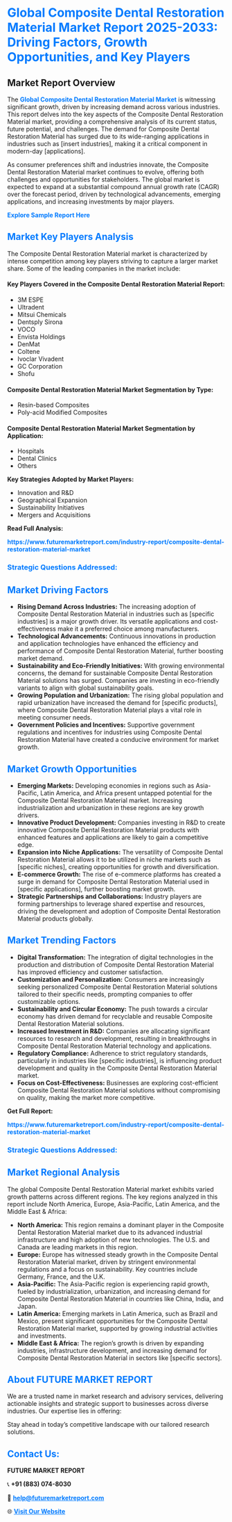 <h1 style="color: #007BFF;">Global Composite Dental Restoration Material Market Report 2025-2033: Driving Factors, Growth Opportunities, and Key Players</h1>

<section id="overview">
<h2>Market Report Overview</h2>
<p>The <a href="https://www.futuremarketreport.com/industry-report/composite-dental-restoration-material-market" style="color: #007BFF; text-decoration: none;"><strong>Global Composite Dental Restoration Material Market</strong></a> is witnessing significant growth, driven by increasing demand across various industries. This report delves into the key aspects of the Composite Dental Restoration Material market, providing a comprehensive analysis of its current status, future potential, and challenges. The demand for Composite Dental Restoration Material has surged due to its wide-ranging applications in industries such as [insert industries], making it a critical component in modern-day [applications].</p>
<p>As consumer preferences shift and industries innovate, the Composite Dental Restoration Material market continues to evolve, offering both challenges and opportunities for stakeholders. The global market is expected to expand at a substantial compound annual growth rate (CAGR) over the forecast period, driven by technological advancements, emerging applications, and increasing investments by major players.</p>
</section>

<section id="overview">
<p><a href="https://www.futuremarketreport.com/request-sample/reportId=78006" style="color: #007BFF; text-decoration: none;"><strong>Explore Sample Report Here</strong></a></p>
</section>

<section id="key-players">
<h2 style="color: #007BFF;">Market Key Players Analysis</h2>
<p>The Composite Dental Restoration Material market is characterized by intense competition among key players striving to capture a larger market share. Some of the leading companies in the market include:</p>
<h4>Key Players Covered in the Composite Dental Restoration Material Report:</h4>
<ul><li>3M ESPE</li><li>Ultradent</li><li>Mitsui Chemicals</li><li>Dentsply Sirona</li><li>VOCO</li><li>Envista Holdings</li><li>DenMat</li><li>Coltene</li><li>Ivoclar Vivadent</li><li>GC Corporation</li><li>Shofu</li></ul>
<h4>Composite Dental Restoration Material Market Segmentation by Type:</h4>
<ul><li>Resin-based Composites</li><li>Poly-acid Modified Composites</li></ul>

<h4>Composite Dental Restoration Material Market Segmentation by Application:</h4>
<ul><li>Hospitals</li><li>Dental Clinics</li><li>Others</li></ul>
<p><strong>Key Strategies Adopted by Market Players:</strong></p>
<ul>
<li>Innovation and R&D</li>
<li>Geographical Expansion</li>
<li>Sustainability Initiatives</li>
<li>Mergers and Acquisitions</li>
</ul>
</section>

<section>
<p><strong>Read Full Analysis: </strong></p><a href="https://www.futuremarketreport.com/industry-report/composite-dental-restoration-material-market" style="color: #007BFF; text-decoration: none;"><strong>https://www.futuremarketreport.com/industry-report/composite-dental-restoration-material-market</strong></a>
<h3 style="color: #007BFF;">Strategic Questions Addressed:</h3>
</section>

<section id="driving-factors">
<h2 style="color: #007BFF;">Market Driving Factors</h2>
<ul>
<li><strong>Rising Demand Across Industries:</strong> The increasing adoption of Composite Dental Restoration Material in industries such as [specific industries] is a major growth driver. Its versatile applications and cost-effectiveness make it a preferred choice among manufacturers.</li>
<li><strong>Technological Advancements:</strong> Continuous innovations in production and application technologies have enhanced the efficiency and performance of Composite Dental Restoration Material, further boosting market demand.</li>
<li><strong>Sustainability and Eco-Friendly Initiatives:</strong> With growing environmental concerns, the demand for sustainable Composite Dental Restoration Material solutions has surged. Companies are investing in eco-friendly variants to align with global sustainability goals.</li>
<li><strong>Growing Population and Urbanization:</strong> The rising global population and rapid urbanization have increased the demand for [specific products], where Composite Dental Restoration Material plays a vital role in meeting consumer needs.</li>
<li><strong>Government Policies and Incentives:</strong> Supportive government regulations and incentives for industries using Composite Dental Restoration Material have created a conducive environment for market growth.</li>
</ul>
</section>

<section id="growth-opportunities">
<h2 style="color: #007BFF;">Market Growth Opportunities</h2>
<ul>
<li><strong>Emerging Markets:</strong> Developing economies in regions such as Asia-Pacific, Latin America, and Africa present untapped potential for the Composite Dental Restoration Material market. Increasing industrialization and urbanization in these regions are key growth drivers.</li>
<li><strong>Innovative Product Development:</strong> Companies investing in R&D to create innovative Composite Dental Restoration Material products with enhanced features and applications are likely to gain a competitive edge.</li>
<li><strong>Expansion into Niche Applications:</strong> The versatility of Composite Dental Restoration Material allows it to be utilized in niche markets such as [specific niches], creating opportunities for growth and diversification.</li>
<li><strong>E-commerce Growth:</strong> The rise of e-commerce platforms has created a surge in demand for Composite Dental Restoration Material used in [specific applications], further boosting market growth.</li>
<li><strong>Strategic Partnerships and Collaborations:</strong> Industry players are forming partnerships to leverage shared expertise and resources, driving the development and adoption of Composite Dental Restoration Material products globally.</li>
</ul>
</section>

<section id="trending-factors">
<h2 style="color: #007BFF;">Market Trending Factors</h2>
<ul>
<li><strong>Digital Transformation:</strong> The integration of digital technologies in the production and distribution of Composite Dental Restoration Material has improved efficiency and customer satisfaction.</li>
<li><strong>Customization and Personalization:</strong> Consumers are increasingly seeking personalized Composite Dental Restoration Material solutions tailored to their specific needs, prompting companies to offer customizable options.</li>
<li><strong>Sustainability and Circular Economy:</strong> The push towards a circular economy has driven demand for recyclable and reusable Composite Dental Restoration Material solutions.</li>
<li><strong>Increased Investment in R&D:</strong> Companies are allocating significant resources to research and development, resulting in breakthroughs in Composite Dental Restoration Material technology and applications.</li>
<li><strong>Regulatory Compliance:</strong> Adherence to strict regulatory standards, particularly in industries like [specific industries], is influencing product development and quality in the Composite Dental Restoration Material market.</li>
<li><strong>Focus on Cost-Effectiveness:</strong> Businesses are exploring cost-efficient Composite Dental Restoration Material solutions without compromising on quality, making the market more competitive.</li>
</ul>
</section>

<section>
<p><strong>Get Full Report: </strong></p><a href="https://www.futuremarketreport.com/industry-report/composite-dental-restoration-material-market" style="color: #007BFF; text-decoration: none;"><strong>https://www.futuremarketreport.com/industry-report/composite-dental-restoration-material-market</strong></a>
<h3 style="color: #007BFF;">Strategic Questions Addressed:</h3>
</section>


<section id="regional-analysis">
<h2 style="color: #007BFF;">Market Regional Analysis</h2>
<p>The global Composite Dental Restoration Material market exhibits varied growth patterns across different regions. The key regions analyzed in this report include North America, Europe, Asia-Pacific, Latin America, and the Middle East & Africa:</p>
<ul>
<li><strong>North America:</strong> This region remains a dominant player in the Composite Dental Restoration Material market due to its advanced industrial infrastructure and high adoption of new technologies. The U.S. and Canada are leading markets in this region.</li>
<li><strong>Europe:</strong> Europe has witnessed steady growth in the Composite Dental Restoration Material market, driven by stringent environmental regulations and a focus on sustainability. Key countries include Germany, France, and the U.K.</li>
<li><strong>Asia-Pacific:</strong> The Asia-Pacific region is experiencing rapid growth, fueled by industrialization, urbanization, and increasing demand for Composite Dental Restoration Material in countries like China, India, and Japan.</li>
<li><strong>Latin America:</strong> Emerging markets in Latin America, such as Brazil and Mexico, present significant opportunities for the Composite Dental Restoration Material market, supported by growing industrial activities and investments.</li>
<li><strong>Middle East & Africa:</strong> The region’s growth is driven by expanding industries, infrastructure development, and increasing demand for Composite Dental Restoration Material in sectors like [specific sectors].</li>
</ul>
</section>

<footer>
<h2 style="color: #007BFF;">About FUTURE MARKET REPORT</h2>
<p>We are a trusted name in market research and advisory services, delivering actionable insights and strategic support to businesses across diverse industries. Our expertise lies in offering:</p>

<p>Stay ahead in today’s competitive landscape with our tailored research solutions.</p>

<h2 style="color: #007BFF;">Contact Us:</h2>
<p><strong>FUTURE MARKET REPORT</strong></p>
<p>📞 <strong>+91 (883) 074-8030</strong></p>
<p>📧 <strong><a href="mailto:help@futuremarketreport.com" style="color: #007BFF;">help@futuremarketreport.com</a></strong></p>
<p>🌐 <strong><a href="https://www.futuremarketreport.com/" style="color: #007BFF;">Visit Our Website</a></strong></p>
</footer>